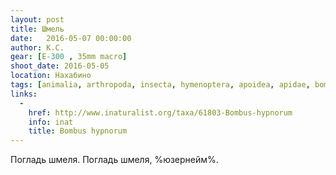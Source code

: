 ```yaml
---
layout: post
title: Шмель
date:   2016-05-07 00:00:00
author: К.С.
gear: [E-300 , 35mm macro]
shoot_date: 2016-05-05
location: Нахабино
tags: [animalia, arthropoda, insecta, hymenoptera, apoidea, apidae, bombus, bombus hypnorum]
links:
  -
    href: http://www.inaturalist.org/taxa/61803-Bombus-hypnorum
    info: inat
    title: Bombus hypnorum
---
```


Погладь шмеля. Погладь шмеля, %юзернейм%.
